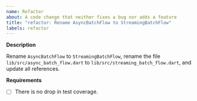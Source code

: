 ```yaml
---
name: Refactor
about: A code change that neither fixes a bug nor adds a feature
title: "refactor: Rename AsyncBatchFlow to StreamingBatchFlow"
labels: refactor
---
```


**Description**

Rename `AsyncBatchFlow` to `StreamingBatchFlow`, rename the file `lib/src/async_batch_flow.dart` to `lib/src/streaming_batch_flow.dart`, and update all references.

**Requirements**

- [ ] There is no drop in test coverage.

